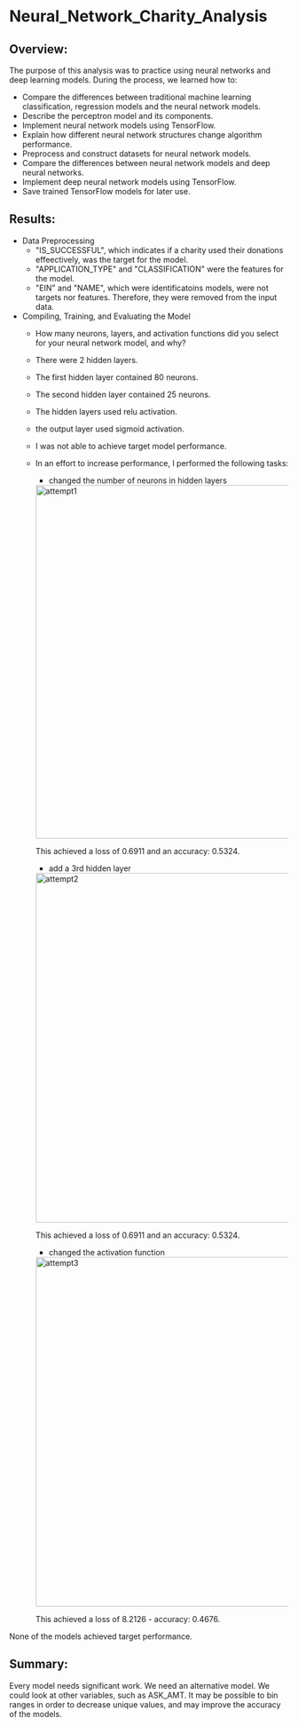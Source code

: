 # Neural_Network_Charity_Analysis
## Overview: 
The purpose of this analysis was to practice using neural networks and deep learning models. During the process, we learned how to:
- Compare the differences between traditional machine learning classification, regression models and the neural network models.
- Describe the perceptron model and its components.
- Implement neural network models using TensorFlow.
- Explain how different neural network structures change algorithm performance.
- Preprocess and construct datasets for neural network models.
- Compare the differences between neural network models and deep neural networks.
- Implement deep neural network models using TensorFlow.
- Save trained TensorFlow models for later use.
## Results: 
- Data Preprocessing
  - "IS_SUCCESSFUL", which indicates if a charity used their donations effeectively, was the target for the model.
  - "APPLICATION_TYPE" and "CLASSIFICATION" were the features for the model.
  - "EIN" and "NAME", which were identificatoins models, were not targets nor features. Therefore, they were removed from the input data.
- Compiling, Training, and Evaluating the Model
  - How many neurons, layers, and activation functions did you select for your neural network model, and why?
  - There were 2 hidden layers.
  - The first hidden layer contained 80 neurons.
  - The second hidden layer contained 25 neurons.
  - The hidden layers used relu activation.
  - the output layer used sigmoid activation.
  - I was not able to achieve target model performance.
  - In an effort to increase performance, I performed the following tasks:
    - changed the number of neurons in hidden layers
     <img width="637" alt="attempt1" src="https://user-images.githubusercontent.com/94420548/167507749-866532cf-0757-46bd-99d2-726ffd7507f1.png">
     
      This achieved a loss of 0.6911 and an accuracy: 0.5324.
      
    - add a 3rd hidden layer
     <img width="630" alt="attempt2" src="https://user-images.githubusercontent.com/94420548/167507772-53778f5a-cf5a-4e74-9e74-dab52109e7ec.png">
     
      This achieved a loss of 0.6911 and an accuracy: 0.5324.
      
    - changed the activation function
    <img width="630" alt="attempt3" src="https://user-images.githubusercontent.com/94420548/167507782-454ec5f1-7296-46d0-a52b-7906010843ac.png">
    
     This achieved a loss of 8.2126 - accuracy: 0.4676.
     
 None of the models achieved target performance.

## Summary: 
Every model needs significant work. We need an alternative model. We could look at other variables, such as ASK_AMT. It may be possible to bin ranges in order to decrease unique values, and may improve the accuracy of the models.
